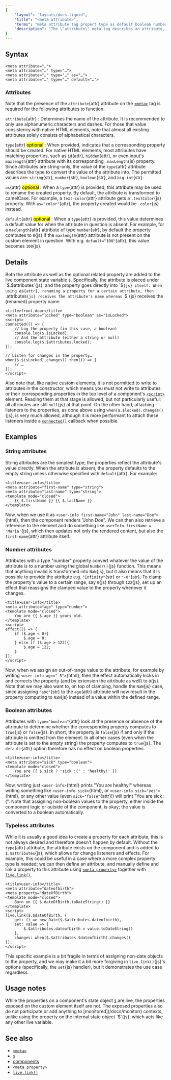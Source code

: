 ```yaml
---
{
	"layout": "layouts/docs.liquid",
	"title": "<meta attribute>",
	"terms": "meta attribute tag propert type as default boolean number string state",
	"description": "The \"attribute\" meta tag describes an attribute, exposing it on the custom element and optionally creating a corresponding property for it."
}
---
```


## Syntax

```yz
<meta attribute="…">
<meta attribute="…" type="…">
<meta attribute="…" type="…" as="…">
<meta attribute="…" type="…" default="…">
```

### Attributes

Note that the presence of the `attribute`{attr} attribute on the [`<meta>`](/docs/components/meta/) tag is required for the following attributes to function.

`attribute`{attr}
: Determines the name of the attribute. It is recommended to only use alphanumeric characters and dashes. For those that value consistency with native HTML elements, note that almost all existing attributes solely consists of alphabetical characters.

`type`{attr} <mark>optional</mark>
: When provided, indicates that a corresponding property should be created. For native HTML elements, most attributes have matching properties, such as `id`{attr}, `hidden`{attr}, or even input's `maxlength`{attr} attribute with its corresponding `.maxLength`{js} property. Since attributes are string-only, the value of the `type`{attr} attribute describes the type to convert the value of the attribute into. The permitted values are: `string`{str}, `number`{str}, `boolean`{str}, and `big-int`{str}.

`as`{attr} <mark>optional</mark>
: When a `type`{attr} is provided, this attribute may be used to rename the created property. By default, the attribute is transformed to camelCase. For example, a `text-color`{attr} attribute gets a `.textColor`{js} property. With `as="color"`{attr}, the property created would be `.color`{js} instead.

`default`{attr} <mark>optional</mark>
: When a `type`{attr} is provided, this value determines a default value for when the attribute in question is absent. For example, for a `maxlength`{attr} attribute of type `number`{str}, by default the property computes to `0`{js} if the `maxlength`{attr} attribute is not present on the custom element in question. With e.g. `default="100"`{attr}, this value becomes `100`{js}.

## Details

Both the attribute as well as the optional related property are added to the live component state variable [`$`](/docs/components/$/). Specifically, the attribute is placed under `$.$attributes`{js}, and the property goes directly into `$`{js} itself. When using `as`{attr}, renaming a property for a certain attribute, then `$.$attributes`{js} receives the attribute's name whereas `$`{js} receives the (renamed) property name.

```yz
<title>front-door</title>
<meta attribute="locked" type="boolean" as="isLocked">
<script>
connected(() => {
	// Log the property (in this case, a boolean)
	console.log($.isLocked);
	// And the attribute (either a string or null)
	console.log($.$attributes.locked);
});

// Listen for changes in the property…
when($.$isLocked).changes().then(() => {
	// …
});
</script>
```

Also note that, like native custom elements, it is not permitted to write to attributes in the constructor, which means you must not write to attributes or their corresponding properties in the top level of a component's [`<script>`](/docs/components/script/) element. Reading them at that stage is allowed, but not particularly useful; all attributes are still `null`{js} at that point. On the other hand, attaching listeners to the properties, as done above using `when($.$locked).changes()`{js}, is very much allowed, although it is more performant to attach these listeners inside a [`connected()`](/components/connected/) callback when possible.

## Examples

### String attributes

String attributes are the simplest type; the properties reflect the attribute's value directly. When the attribute is absent, the property defaults to the empty string unless otherwise specified with `default`{attr}. For example:

```yz
<title>user-info</title>
<meta attribute="first-name" type="string">
<meta attribute="last-name" type="string">
<template mode="closed">
	{{ $.firstName }} {{ $.lastName }}
</template>
```

Now, when we use it as `<user-info first-name="John" last-name="Doe">`{html}, then the component renders "John Doe". We can then also retrieve a reference to the element and do something like `userInfo.firstName = 'Maria'`{js}, which then updates not only the rendered content, but also the `first-name`{attr} attribute itself.

### Number attributes

Attributes with a type "number" property convert whatever the value of the attribute is to a number using the global `Number()`{js} function. This means that anything invalid is transformed into `NaN`{js}, but it also means that it is possible to provide the attribute e.g. `"Infinity"`{str} or `"-0"`{str}. To clamp the property's value to a certain range, say `0`{js} through `122`{js}, set up an effect that reassigns the clamped value to the property whenever it changes.

```yz
<title>user-info</title>
<meta attribute="age" type="number">
<template mode="closed">
	You are {{ $.age }} years old.
</template>
<script>
effect(() => {
	if ($.age < 0){
		$.age = 0;
	} else if ($.age > 122){
		$.age = 122;
	}
});
</script>
```

Now, when we assign an out-of-range value to the attribute, for example by writing `<user-info age="-5">`{html}, then the effect automatically kicks in and corrects the property (and by extension the attribute as well) to `0`{js}. Note that we may also want to, on top of clamping, handle the `NaN`{js} case, since assigning `"abc"`{str} to the `age`{attr} attribute will now result in the property computing to `NaN`{js} instead of a value within the defined range.

### Boolean attributes

Attributes with `type="boolean"`{attr} look at the presence or absence of the attribute to determine whether the corresponding property computes to `true`{js} or `false`{js}. In short, the property is `false`{js} if and only if the attribute is omitted from the element. In all other cases (even when the attribute is set to the empty string) the property computes to `true`{js}. The `default`{attr} option therefore has no effect on boolean properties.

```yz
<title>user-info</title>
<meta attribute="sick" type="boolean">
<template mode="closed">
	You are {{ $.sick ? 'sick :(' : 'healthy!' }}
</template>
```

Now, writing just `<user-info>`{html} prints "You are healthy!" whereas writing something like `<user-info sick>`{html}, or `<user-info sick="yes">`{html}, or any other value (even `sick="false"`{attr}!) will print "You are sick :(". Note that assigning non-boolean values to the property, either inside the component logic or outside of the component, is okay; the value is converted to a boolean automatically.

### Typeless attributes

While it is usually a good idea to create a property for each attribute, this is not always desired and therefore doesn't happen by default. Without the `type`{attr} attribute, the attribute exists on the component and is added to `$.$attributes`{js}, which allows for change listeners and effects. For example, this could be useful in a case where a more complex property type is needed; we can then define an attribute, and manually define and link a property to this attribute using [`<meta property>`](/docs/components/meta/property/) together with [`live.link()`](/docs/live/link/).

```yz
<title>user-info</title>
<meta attribute="dateofbirth">
<meta property="dateOfBirth">
<template mode="closed">
	Born on {{ $.dateOfBirth.toDateString() }}
</template>
<script>
live.link($.$dateOfBirth, {
	get: () => new Date($.$attributes.dateofbirth),
	set: value => {
		$.$attributes.dateofbirth = value.toDateString()
	},
	changes: when($.$attributes.$dateofbirth).changes()
});
</script>
```

This specific example is a bit fragile in terms of assigning non-date objects to the property, and we may make it a bit more forgiving in `live.link()`{js}'s options (specifically, the `set`{js} handler), but it demonstrates the use case regardless.

## Usage notes

While the properties on a component's state object [`$`](/docs/components/$/) are live, the properties exposed on the custom element itself are not. The exposed properties also do not participate or add anything to [monitored](/docs/monitor/) contexts, unlike using the property on the internal state object `$`{js}, which acts like any other live variable.

## See also

- [`<meta>`](/docs/components/meta/)
- [`$`](/docs/components/$/)
- [components](/docs/components/)
- [`<meta property>`](/docs/components/meta/property/)
- [`live.link()`](/docs/live/link/)
